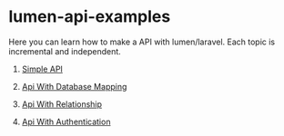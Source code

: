 # lumen-api-examples
Here you can learn how to make a API with lumen/laravel. Each topic is incremental and independent.

1. <a href="https://github.com/jefponte/lumen-api-example/tree/main/01-simple-api#readme">Simple API</a>

2. <a href="https://github.com/jefponte/lumen-api-example/tree/main/02-api-with-db#readme">Api With Database Mapping</a>

3. <a href="https://github.com/jefponte/lumen-api-example/tree/main/03-api-with-relationship#readme">Api With Relationship</a>

4. <a href="https://github.com/jefponte/lumen-api-example/tree/main/04-api-with-authentication#readme">Api With Authentication</a>
